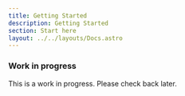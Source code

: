 ```yaml
---
title: Getting Started
description: Getting Started
section: Start here
layout: ../../layouts/Docs.astro
---
```


### Work in progress

This is a work in progress. Please check back later.